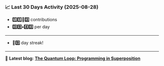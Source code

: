<!--START_STATS-->
### 📈 Last 30 Days Activity (2025-08-28)  
- **1️⃣1️⃣🎱3️⃣** contributions  
- **3️⃣9️⃣•4️⃣3️⃣** per day
---
- **🎱9️⃣** day streak!
---
📝 **Latest blog:** [**The Quantum Loop: Programming in Superposition**](https://andriak.com/blog/quantum-loop)
<!--END_STATS-->
